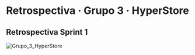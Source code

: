 # Retrospectiva · Grupo 3 · HyperStore

## Retrospectiva Sprint 1

![Grupo_3_HyperStore](/images/starfish01.jpg "Título alternativo")